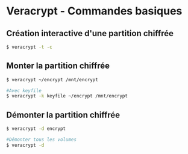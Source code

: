 Veracrypt - Commandes basiques
===

## Création interactive d'une partition chiffrée
```bash
$ veracrypt -t -c
```

## Monter la partition chiffrée
```bash
$ veracrypt ~/encrypt /mnt/encrypt

#Avec keyfile
$ veracrypt -k keyfile ~/encrypt /mnt/encrypt
```

## Démonter la partition chiffrée
```bash
$ veracrypt -d encrypt

#Démonter tous les volumes
$ veracrypt -d
```